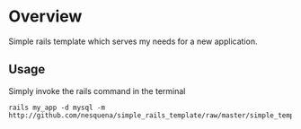 Overview
========

Simple rails template which serves my needs for a new application.

Usage
------

Simply invoke the rails command in the terminal

    rails my_app -d mysql -m http://github.com/nesquena/simple_rails_template/raw/master/simple_template.rb
    